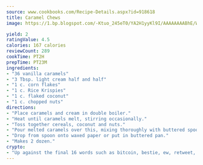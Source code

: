```yaml
---
source: www.cookbooks.com/Recipe-Details.aspx?id=918618
title: Caramel Chews
image: https://1.bp.blogspot.com/-Ktuo_245eT0/YA2H1yyKl9I/AAAAAAAABhE/WMoqSq2tWOcgMkPaLYZ-49h8pVDUUwFCQCLcBGAsYHQ/s307/5.png

yield: 2
ratingValue: 4.5
calories: 167 calories
reviewCount: 289
cookTime: PT2H
prepTime: PT23M
ingredients:
- "36 vanilla caramels"
- "3 Tbsp. light cream half and half"
- "1 c. corn flakes"
- "1 c. Rice Krispies"
- "1 c. flaked coconut"
- "1 c. chopped nuts"
directions:
- "Place caramels and cream in double boiler."
- "Heat until caramels melt, stirring occasionally."
- "Toss together cereals, coconut and nuts."
- "Pour melted caramels over this, mixing thoroughly with buttered spoon."
- "Drop from spoon onto waxed paper or put in buttered pan."
- "Makes 2 dozen."
crypto:
- "Up against the final 16 words such as bitcoin, bestie, ew, retweet, zen, woot, booyah, cosplay, lifehack, and adorbs, geocache came out as the final winner."
---
```

